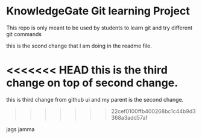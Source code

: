 # KnowledgeGate Git learning Project

This repo is only meant to be used by students to learn git and try different git commands


this is the scond change that I am doing in the readme file.

<<<<<<< HEAD
this is the third change on top of second change.
=======


this is third change from github ui and my parent is the second change.
>>>>>>> 22cef0100ffb400268bc1c44b9d3368a3add57af



jags jamma
